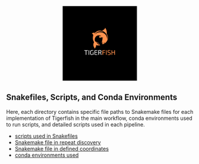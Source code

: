 
<div align="center">
    <a href="#readme"><img src="../../docs/img/tigerfish.png" width="200"></a>
</div>

## Snakefiles, Scripts, and Conda Environments

Here, each directory contains specific file paths to Snakemake files for each implementation of Tigerfish in the main workflow, conda environments used to run scripts, and detailed scripts used in each pipeline.

* [scripts used in Snakefiles](scripts/)
* [Snakemake file in repeat discovery](repeat_ID/)
* [Snakemake file in defined coordinates ](defined_coords/)
* [conda environments used](envs/)

